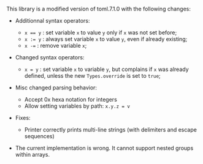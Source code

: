 This library is a modified version of toml.7.1.0 with the following changes:

* Additionnal syntax operators:
  * `x == y` : set variable `x` to value `y` only if `x` was not set before;
  * `x := y` : always set variable `x` to value `y`, even if already existing;
  * `x -=` : remove variable `x`;

* Changed syntax operators:
  * `x = y` : set variable `x` to variable `y`, but complains if `x` was already
  defined, unless the new `Types.override` is set to `true`;

* Misc changed parsing behavior:
  * Accept 0x hexa notation for integers
  * Allow setting variables by path: `x.y.z = v`

* Fixes:
  * Printer correctly prints multi-line strings (with delimiters and escape
  sequences)

* The current implementation is wrong. It cannot support nested groups within
  arrays.
